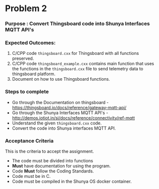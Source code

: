 # Problem 2

### Purpose : Convert Thingsboard code into Shunya Interfaces MQTT API's

### Expected Outcomes: 
1. C/CPP code `thingsboard.cxx` for Thingsboard with all functions preserved.
1. C/CPP code `thingsboard_example.cxx` contains main function that uses the functions in the `thingsboard.cxx` file to send telemetry data to thingsboard platform.
1. Document on how to use Thingsboard functions.


### Steps to complete 
- Go through the Documentation on thingsboard - https://thingsboard.io/docs/reference/gateway-mqtt-api/
- Go through the Shunya Interfaces MQTT API's - http://demos.iotiot.in/si/docs/reference/connectivity/ref-mqtt
- Understand the given `thingsboard.cxx` code.
- Convert the code into Shunya interfaces MQTT API.


### Acceptance Criteria 
This is the criteria to accept the assignment.
- The code must be divided into functions 
- **Must** have documentation for using the program.
- Code **Must** follow the Coding Standards.
- Code must be in C.
- Code must be compiled in the Shunya OS docker container.
